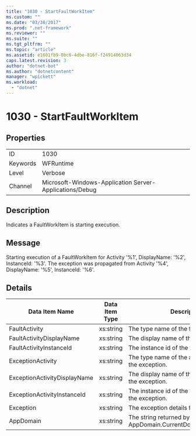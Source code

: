 ```yaml
---
title: "1030 - StartFaultWorkItem"
ms.custom: ""
ms.date: "03/30/2017"
ms.prod: ".net-framework"
ms.reviewer: ""
ms.suite: ""
ms.tgt_pltfrm: ""
ms.topic: "article"
ms.assetid: e1601fb9-0bc6-4dbe-816f-f24914063d34
caps.latest.revision: 3
author: "dotnet-bot"
ms.author: "dotnetcontent"
manager: "wpickett"
ms.workload: 
  - "dotnet"
---
```

# 1030 - StartFaultWorkItem
## Properties  
  
|||  
|-|-|  
|ID|1030|  
|Keywords|WFRuntime|  
|Level|Verbose|  
|Channel|Microsoft-Windows-Application Server-Applications/Debug|  
  
## Description  
 Indicates a FaultWorkItem is starting execution.  
  
## Message  
 Starting execution of a FaultWorkItem for Activity '%1', DisplayName: '%2', InstanceId: '%3'.  The exception was propagated from Activity '%4', DisplayName: '%5', InstanceId: '%6'.  
  
## Details  
  
|Data Item Name|Data Item Type|Description|  
|--------------------|--------------------|-----------------|  
|FaultActivity|xs:string|The type name of the fault activity.|  
|FaultActivityDisplayName|xs:string|The display name of the fault activity.|  
|FaultActivityInstanceId|xs:string|The instance id of the fault activity.|  
|ExceptionActivity|xs:string|The type name of the activity that threw the exception.|  
|ExceptionActivityDisplayName|xs:string|The display name of the activity that threw the exception.|  
|ExceptionActivityInstanceId|xs:string|The instance id of the activity that threw the exception.|  
|Exception|xs:string|The exception details for the exception|  
|AppDomain|xs:string|The string returned by AppDomain.CurrentDomain.FriendlyName.|

